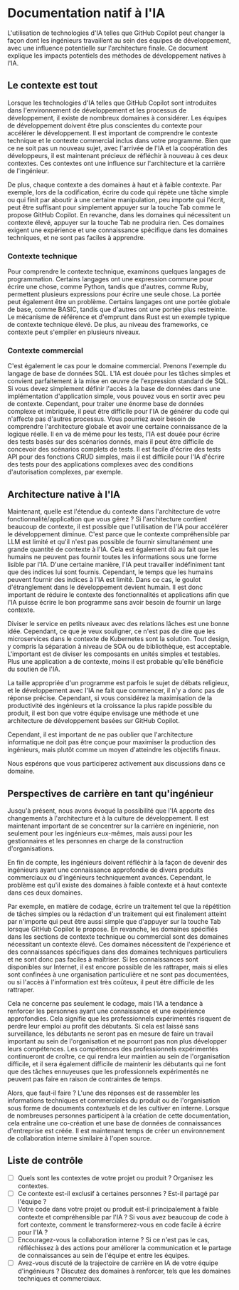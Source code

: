 # Documentation natif à l'IA

L'utilisation de technologies d'IA telles que GitHub Copilot peut changer la façon dont les ingénieurs travaillent au sein des équipes de développement, avec une influence potentielle sur l'architecture finale.
Ce document explique les impacts potentiels des méthodes de développement natives à l'IA.

## Le contexte est tout

Lorsque les technologies d'IA telles que GitHub Copilot sont introduites dans l'environnement de développement et les processus de développement, il existe de nombreux domaines à considérer.
Les équipes de développement doivent être plus conscientes du contexte pour accélérer le développement.
Il est important de comprendre le contexte technique et le contexte commercial inclus dans votre programme.
Bien que ce ne soit pas un nouveau sujet, avec l'arrivée de l'IA et la coopération des développeurs, il est maintenant précieux de réfléchir à nouveau à ces deux contextes.
Ces contextes ont une influence sur l'architecture et la carrière de l'ingénieur.

De plus, chaque contexte a des domaines à haut et à faible contexte.
Par exemple, lors de la codification, écrire du code qui répète une tâche simple ou qui finit par aboutir à une certaine manipulation, peu importe qui l'écrit, peut être suffisant pour simplement appuyer sur la touche Tab comme le propose GitHub Copilot.
En revanche, dans les domaines qui nécessitent un contexte élevé, appuyer sur la touche Tab ne produira rien.
Ces domaines exigent une expérience et une connaissance spécifique dans les domaines techniques, et ne sont pas faciles à apprendre.

### Contexte technique

Pour comprendre le contexte technique, examinons quelques langages de programmation.
Certains langages ont une expression commune pour écrire une chose, comme Python, tandis que d'autres, comme Ruby, permettent plusieurs expressions pour écrire une seule chose.
La portée peut également être un problème.
Certains langages ont une portée globale de base, comme BASIC, tandis que d'autres ont une portée plus restreinte.
Le mécanisme de référence et d'emprunt dans Rust est un exemple typique de contexte technique élevé.
De plus, au niveau des frameworks, ce contexte peut s'empiler en plusieurs niveaux.

### Contexte commercial

C'est également le cas pour le domaine commercial.
Prenons l'exemple du langage de base de données SQL.
L'IA est douée pour les tâches simples et convient parfaitement à la mise en œuvre de l'expression standard de SQL.
Si vous devez simplement définir l'accès à la base de données dans une implémentation d'application simple, vous pouvez vous en sortir avec peu de contexte.
Cependant, pour traiter une énorme base de données complexe et imbriquée, il peut être difficile pour l'IA de générer du code qui n'affecte pas d'autres processus.
Vous pourriez avoir besoin de comprendre l'architecture globale et avoir une certaine connaissance de la logique réelle.
Il en va de même pour les tests, l'IA est douée pour écrire des tests basés sur des scénarios donnés, mais il peut être difficile de concevoir des scénarios complets de tests.
Il est facile d'écrire des tests API pour des fonctions CRUD simples, mais il est difficile pour l'IA d'écrire des tests pour des applications complexes avec des conditions d'autorisation complexes, par exemple.

## Architecture native à l'IA

Maintenant, quelle est l'étendue du contexte dans l'architecture de votre fonctionnalité/application que vous gérez ?
Si l'architecture contient beaucoup de contexte, il est possible que l'utilisation de l'IA pour accélérer le développement diminue.
C'est parce que le contexte compréhensible par LLM est limité et qu'il n'est pas possible de fournir simultanément une grande quantité de contexte à l'IA.
Cela est également dû au fait que les humains ne peuvent pas fournir toutes les informations sous une forme lisible par l'IA.
D'une certaine manière, l'IA peut travailler indéfiniment tant que des indices lui sont fournis.
Cependant, le temps que les humains peuvent fournir des indices à l'IA est limité.
Dans ce cas, le goulot d'étranglement dans le développement devient humain.
Il est donc important de réduire le contexte des fonctionnalités et applications afin que l'IA puisse écrire le bon programme sans avoir besoin de fournir un large contexte.

Diviser le service en petits niveaux avec des relations lâches est une bonne idée.
Cependant, ce que je veux souligner, ce n'est pas de dire que les microservices dans le contexte de Kubernetes sont la solution.
Tout design, y compris la séparation à niveau de SOA ou de bibliothèque, est acceptable.
L'important est de diviser les composants en unités simples et testables.
Plus une application a de contexte, moins il est probable qu'elle bénéficie du soutien de l'IA.

La taille appropriée d'un programme est parfois le sujet de débats religieux, et le développement avec l'IA ne fait que commencer, il n'y a donc pas de réponse précise.
Cependant, si vous considérez la maximisation de la productivité des ingénieurs et la croissance la plus rapide possible du produit, il est bon que votre équipe envisage une méthode et une architecture de développement basées sur GitHub Copilot.

Cependant, il est important de ne pas oublier que l'architecture informatique ne doit pas être conçue pour maximiser la production des ingénieurs, mais plutôt comme un moyen d'atteindre les objectifs finaux.

Nous espérons que vous participerez activement aux discussions dans ce domaine.

## Perspectives de carrière en tant qu'ingénieur

Jusqu'à présent, nous avons évoqué la possibilité que l'IA apporte des changements à l'architecture et à la culture de développement. Il est maintenant important de se concentrer sur la carrière en ingénierie, non seulement pour les ingénieurs eux-mêmes, mais aussi pour les gestionnaires et les personnes en charge de la construction d'organisations.

En fin de compte, les ingénieurs doivent réfléchir à la façon de devenir des ingénieurs ayant une connaissance approfondie de divers produits commerciaux ou d'ingénieurs techniquement avancés. Cependant, le problème est qu'il existe des domaines à faible contexte et à haut contexte dans ces deux domaines.

Par exemple, en matière de codage, écrire un traitement tel que la répétition de tâches simples ou la rédaction d'un traitement qui est finalement atteint par n'importe qui peut être aussi simple que d'appuyer sur la touche Tab lorsque GitHub Copilot le propose. En revanche, les domaines spécifiés dans les sections de contexte technique ou commercial sont des domaines nécessitant un contexte élevé. Ces domaines nécessitent de l'expérience et des connaissances spécifiques dans des domaines techniques particuliers et ne sont donc pas faciles à maîtriser. Si les connaissances sont disponibles sur Internet, il est encore possible de les rattraper, mais si elles sont confinées à une organisation particulière et ne sont pas documentées, ou si l'accès à l'information est très coûteux, il peut être difficile de les rattraper.

Cela ne concerne pas seulement le codage, mais l'IA a tendance à renforcer les personnes ayant une connaissance et une expérience approfondies. Cela signifie que les professionnels expérimentés risquent de perdre leur emploi au profit des débutants. Si cela est laissé sans surveillance, les débutants ne seront pas en mesure de faire un travail important au sein de l'organisation et ne pourront pas non plus développer leurs compétences. Les compétences des professionnels expérimentés continueront de croître, ce qui rendra leur maintien au sein de l'organisation difficile, et il sera également difficile de maintenir les débutants qui ne font que des tâches ennuyeuses que les professionnels expérimentés ne peuvent pas faire en raison de contraintes de temps.

Alors, que faut-il faire ? L'une des réponses est de rassembler les informations techniques et commerciales du produit ou de l'organisation sous forme de documents contextuels et de les cultiver en interne. Lorsque de nombreuses personnes participent à la création de cette documentation, cela entraîne une co-création et une base de données de connaissances d'entreprise est créée. Il est maintenant temps de créer un environnement de collaboration interne similaire à l'open source.

## Liste de contrôle

- [ ] Quels sont les contextes de votre projet ou produit ? Organisez les contextes.
- [ ] Ce contexte est-il exclusif à certaines personnes ? Est-il partagé par l'équipe ?
- [ ] Votre code dans votre projet ou produit est-il principalement à faible contexte et compréhensible par l'IA ? Si vous avez beaucoup de code à fort contexte, comment le transformerez-vous en code facile à écrire pour l'IA ?
- [ ] Encouragez-vous la collaboration interne ? Si ce n'est pas le cas, réfléchissez à des actions pour améliorer la communication et le partage de connaissances au sein de l'équipe et entre les équipes.
- [ ] Avez-vous discuté de la trajectoire de carrière en IA de votre équipe d'ingénieurs ? Discutez des domaines à renforcer, tels que les domaines techniques et commerciaux.
